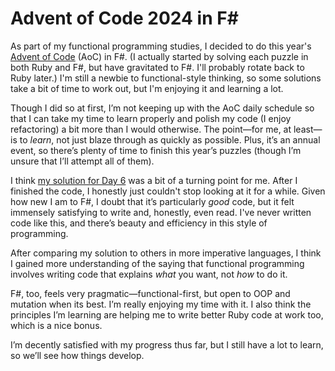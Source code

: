 # Advent of Code 2024 in F#

As part of my functional programming studies, I decided to do this year's [Advent of Code](https://adventofcode.com/) (AoC) in F#. (I actually started by solving each puzzle in both Ruby and F#, but have gravitated to F#. I'll probably rotate back to Ruby later.) I'm still a newbie to functional-style thinking, so some solutions take a bit of time to work out, but I'm enjoying it and learning a lot.

Though I did so at first, I’m not keeping up with the AoC daily schedule so that I can take my time to learn properly and polish my code (I enjoy refactoring) a bit more than I would otherwise. The point—for me, at least—is to _learn_, not just blaze through as quickly as possible. Plus, it’s an annual event, so there’s plenty of time to finish this year’s puzzles (though I’m unsure that I’ll attempt all of them).

I think [my solution for Day 6](https://github.com/codeconscious/advent-of-code/blob/main/2024/fsharp/2024-06.fsx) was a bit of a turning point for me. After I finished the code, I honestly just couldn't stop looking at it for a while. Given how new I am to F#, I doubt that it’s particularly _good_ code, but it felt immensely satisfying to write and, honestly, even read. I've never written code like this, and there’s beauty and efficiency in this style of programming.

After comparing my solution to others in more imperative languages, I think I gained more understanding of the saying that functional programming involves writing code that explains _what_ you want, not _how_ to do it.

F#, too, feels very pragmatic—functional-first, but open to OOP and mutation when its best. I’m really enjoying my time with it. I also think the principles I’m learning are helping me to write better Ruby code at work too, which is a nice bonus.

I’m decently satisfied with my progress thus far, but I still have a lot to learn, so we’ll see how things develop.
